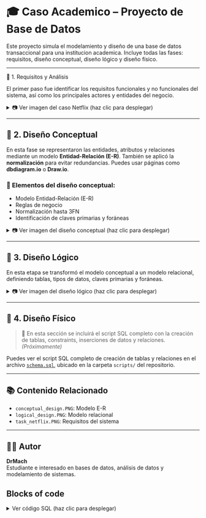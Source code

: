 # 🎓 Caso Academico – Proyecto de Base de Datos

Este proyecto simula el modelamiento y diseño de una base de datos transaccional para una institucion academica. Incluye todas las fases: requisitos, diseño conceptual, diseño lógico y diseño físico.

---

📌 1. Requisitos y Análisis 

El primer paso fue identificar los requisitos funcionales y no funcionales del sistema, así como los principales actores y entidades del negocio.

<details>
<summary>📷 Ver imagen del caso Netflix (haz clic para desplegar)</summary>

![Requisitos - Task Netflix](https://raw.githubusercontent.com/DrMachDev/SQL/main/caso_academico/Caso_Academico.PNG)

*Figura 1: Caso Academico*

</details>

---

    
## 🧠 2. Diseño Conceptual

En esta fase se representaron las entidades, atributos y relaciones mediante un modelo **Entidad-Relación (E-R)**. También se aplicó la **normalización** para evitar redundancias. Puedes usar páginas como **dbdiagram.io** o **Draw.io**.

### 📌 Elementos del diseño conceptual:

- Modelo Entidad-Relación (E-R)
- Reglas de negocio
- Normalización hasta 3FN
- Identificación de claves primarias y foráneas
  
<details>
<summary>📷 Ver imagen del diseño conceptual (haz clic para desplegar)</summary>
    
![Diseño Conceptual](https://github.com/DrMachDev/SQL/blob/main/caso_academico/dc_academico.PNG)
    
*Figura 2: Modelo Entidad-Relación del caso Academico (draw.io)*

</details>

---

## 🧮 3. Diseño Lógico

En esta etapa se transformó el modelo conceptual a un modelo relacional, definiendo tablas, tipos de datos, claves primarias y foráneas.

<details>
<summary>📷 Ver imagen del diseño lógico (haz clic para desplegar)</summary>  
    
![Diseño Lógico](https://github.com/DrMachDev/SQL/blob/main/caso_academico/dl_academico.PNG)

*Figura 3: Modelo Entidad-Relación del caso Academico (MySQL Workbench)*

</details>

---

## 🧾 4. Diseño Físico

> 📌 En esta sección se incluirá el script SQL completo con la creación de tablas, constraints, inserciones de datos y relaciones. *(Próximamente)*

Puedes ver el script SQL completo de creación de tablas y relaciones en el archivo [`schema.sql`](https://github.com/DrMachDev/SQL/blob/main/Caso_Netflix/schema.sql), ubicado en la carpeta `scripts/` del repositorio.


---

## 📚 Contenido Relacionado

- `conceptual_design.PNG`: Modelo E-R
- `logical_design.PNG`: Modelo relacional
- `task_netflix.PNG`: Requisitos del sistema

---

## 🧑‍💻 Autor

**DrMach**  
Estudiante e interesado en bases de datos, análisis de datos y modelamiento de sistemas.



## Blocks of code


<details>
<summary>Ver código SQL (haz clic para desplegar)</summary>
    
```
CREATE DATABASE IF NOT EXISTS db_movie_netflix_transact_2;
USE db_movie_netflix_transact_2;

CREATE TABLE Movie (
    id VARCHAR(8),
    movieTitle VARCHAR(100) NOT NULL,
    releaseDate DATE NOT NULL,
    originalLanguage VARCHAR(100),
    link VARCHAR(100),
    CONSTRAINT pk_movie PRIMARY KEY (id)
);

INSERT INTO Movie (id, movieTitle, releaseDate, originalLanguage, link) VALUES
('M00123', 'Inception', '2010-07-16', 'English', 'www.inception.com'),
('M00457', 'Parasite', '2019-05-30', 'Korean', 'www.parasite-movie.com'),
('M00987', 'Amélie', '2001-04-25', 'French', 'www.amelie.com'),
('M00542', 'Spirited Away', '2001-07-20', 'Japanese', 'www.ghibli.jp'),
('M00733', 'The Godfather', '1972-03-24', 'English', 'www.godfather.com');

CREATE TABLE Person (
    id VARCHAR(8),
    name VARCHAR(100) NOT NULL,
    birthday DATE NOT NULL,
    CONSTRAINT pk_person PRIMARY KEY (id)
);

INSERT INTO Person (id, name, birthday) VALUES
('P10001', 'Alice Johnson', '1990-04-12'),
('P10002', 'Bob Smith', '1985-09-23'),
('P10003', 'Clara Mendes', '1992-01-15'),
('P10004', 'David Lee', '1988-06-30'),
('P10005', 'Emma Davis', '1995-03-08');

CREATE TABLE Participant (
    personID VARCHAR(8),
    movieID VARCHAR(8),
    participantRole VARCHAR(30),
    CONSTRAINT pk_participant PRIMARY KEY (personID, movieID),
    CONSTRAINT fk_participant_person FOREIGN KEY (personID) REFERENCES Person(id),
    CONSTRAINT fk_participant_movie FOREIGN KEY (movieID) REFERENCES Movie(id)
);

SELECT * FROM Movie;
SELECT * FROM Person;

INSERT INTO Participant (personID, movieID, participantRole) VALUES
('P10001', 'M00123', 'author'),
('P10002', 'M00457', 'director'),
('P10003', 'M00987', 'author'),
('P10004', 'M00987', 'author'),
('P10005', 'M00987', 'director');

CREATE TABLE Genre (
    id VARCHAR(8),
    name VARCHAR(100) NOT NULL,
    CONSTRAINT pk_genre PRIMARY KEY (id)
);

INSERT INTO Genre (id, name) VALUES
('G001', 'Action'),
('G002', 'Adventure'),
('G003', 'Animation'),
('G004', 'Biography'),
('G005', 'Comedy'),
('G006', 'Crime'),
('G007', 'Documentary'),
('G008', 'Drama'),
('G009', 'Family'),
('G010', 'Fantasy'),
('G011', 'History'),
('G012', 'Horror'),
('G013', 'Musical');

CREATE TABLE Movie_Genre (
    movieID VARCHAR(8),
    genreID VARCHAR(8),
    CONSTRAINT pk_movie_genre PRIMARY KEY (movieID, genreID),
    CONSTRAINT fk_mg_movie FOREIGN KEY (movieID) REFERENCES Movie(id),
    CONSTRAINT fk_mg_genre FOREIGN KEY (genreID) REFERENCES Genre(id)
);

INSERT INTO Movie_Genre (movieID, genreID) VALUES
('M00123', 'G001'), -- Inception - Action
('M00457', 'G008'), -- Parasite - Drama
('M00987', 'G005'), -- Amélie - Comedy
('M00542', 'G003'), -- Spirited Away - Animation
('M00733', 'G006'); -- The Godfather - Crime
```

